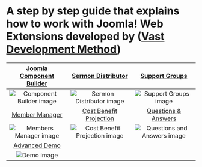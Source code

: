 # A step by step guide that explains how to work with Joomla! Web Extensions developed by ([Vast Development Method](https://vdm.io))

<!-- Table with links and components' Images -->

| [Joomla Component Builder](component-builder/jcb.md "JCB") 	|  [Sermon Distributor](sermon-distributor/sermonDistributor.md "Sermon Distributor") 	|  [Support Groups](support-groups/supportGroups.md "Support Groups") 	|
| :---:	| :---:	| :---:	|
|   ![Component Builder image](https://raw.githubusercontent.com/vdm-io/Joomla-Component-Builder/master/admin/assets/images/vdm-component.jpg "The Component Builder") 	|  ![Sermon Distributor image](https://raw.githubusercontent.com/SermonDistributor/Joomla-3-Component/master/admin/assets/images/vdm-component.jpg "The Sermon Distributor") 	|  ![Support Groups image](https://github.com/namibia/Joomla-Support-Groups/raw/master/admin/assets/images/vdm-component.jpg "The Support Groups") 	|
|  [Member Manager](member-manager/membersManager.md "Member Manager") 	|  [Cost Benefit Projection](cbp/costBenefitProjection.md "Cost Benefit Projection") 	|  [Questions & Answers](question-answer/questionAndAnswer.md "Qs & As") 	|
|  ![Members Manager image](https://raw.githubusercontent.com/vdm-io/Joomla-Members-Manager/master/admin/assets/images/vdm-component.jpg "The Members Manager") 	|  ![Cost Benefit Projection image](https://raw.githubusercontent.com/namibia/CBP-Joomla-3-Component/master/admin/assets/images/vdm-component.png "The Cost Benefit Projection") 	|  ![Questions and Answers image](https://raw.githubusercontent.com/vdm-io/Joomla-Questions-and-Answers/master/admin/assets/images/vdm-component.jpg "The Questions and Answers") 	|
| [Advanced Demo](advanced-demo/advancedDemo.md "Advanced Demo")   |
|     ![Demo image](https://raw.githubusercontent.com/namibia/demo-joomla-3-component/master/admin/assets/images/vdm-component.jpg "The Demo")     |
